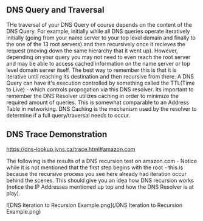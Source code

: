## DNS Query and Traversal
THe traversal of your DNS Query of course depends on the content of the DNS Query. For example, initially while all DNS queries operate iteratively initially (going from your name server to your top level domain and finally to the one of the 13 root servers) and then recursively once it recieves the request (moving down the same hierarchy that it went up). However, depending on your query you may not need to even reach the root server and may be able to access cached information on the name server or top level domain server itself. The best way to remember this is that it is iterative until reaching its destination and then recursive from there. A DNS Query can have it's execution controlled by something called the TTL(Time to Live) - which controls propogation via this DNS resolver. Its important to remember the DNS Resolver utilizes caching in order to minimize the required amount of queries. This is somewhat comparable to an Address Table in networking. DNS Caching is the mechanism used by the resolver to determine if a full query/traversal needs to occur. 

## DNS Trace Demonstration

https://dns-lookup.jvns.ca/trace.html#amazon.com

The following is the results of a DNS recursion test on amazon.com - Notice while it is not mentioned that the first step begins with the root - this is because the recursive process you see here already had iteration occur behind the scenes. This should give you an idea how DNS recursion works (notice the IP Addresses mentioned up top and how the DNS Resolver is at play).



![DNS Iteration to Recursion Example.png](/DNS Iteration to Recursion Example.png)

